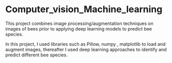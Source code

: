 # Computer_vision_Machine_learning 

This project combines image processing/augmentation techniques on images of bees prior to applying deep learning models to predict bee species. 

In this project, I used libraries such as Pillow, numpy , matplotlib to load and augment images, thereafter I used deep learning approaches to identify 
and predict different bee species.
